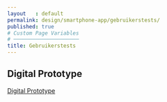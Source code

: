 ```yaml
---
layout   : default
permalink: design/smartphone-app/gebruikerstests/
published: true
# Custom Page Variables
# ─────────────────────
title: Gebruikerstests
---
```


Digital Prototype
-----------------
[Digital Prototype](https://xd.adobe.com/view/59d08337-3401-4346-57fe-ea55859faa2e-2fe1/?fullscreen)
